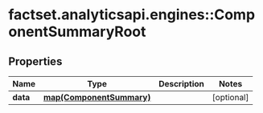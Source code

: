 # factset.analyticsapi.engines::ComponentSummaryRoot

## Properties
Name | Type | Description | Notes
------------ | ------------- | ------------- | -------------
**data** | [**map(ComponentSummary)**](ComponentSummary.md) |  | [optional] 


